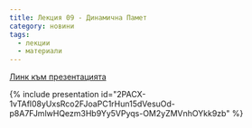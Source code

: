 ```yaml
---
title: Лекция 09 - Динамична Памет
category: новини
tags:
  - лекции
  - материали
---
```


[Линк към презентацията](https://docs.google.com/presentation/d/13IfdrT5daSwNBgUtLb6PMAgnI-cPbjAZGXz1cCw31ww/)

{% include presentation id="2PACX-1vTAfl08yUxsRco2FJoaPC1rHun15dVesuOd-p8A7FJmlwHQezm3Hb9Yy5VPyqs-OM2yZMVnhOYkk9zb" %}
